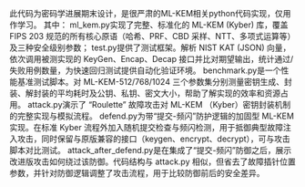 此代码为密码学进展期末设计，是很严肃的ML-KEM相关python代码实现，仅用作学习。
其中：
ml_kem.py实现了完整、标准化的 ML-KEM (Kyber) 库，覆盖 FIPS 203 规范的所有核心原语（哈希、PRF、CBD 采样、NTT、多项式运算等）及三种安全级别参数；
test.py提供了测试框架。解析 NIST KAT (JSON) 向量，依次调用被测实现的 KeyGen、Encap、Decap 接口并比对期望输出，统计通过/失败用例数量，为快速回归测试提供自动化验证环境。
benchmark.py是一个性能基准测试脚本。对 ML-KEM-512/768/1024 三个参数集分别测量密钥生成、封装、解封装的平均耗时及公钥、私钥、密文大小，帮助了解实现的效率和资源占用。
attack.py演示了 “Roulette” 故障攻击对 ML-KEM （Kyber）密钥封装机制的完整实现与模拟流程。
defend.py为带“提交-频闪”防护逻辑的加固型 ML-KEM 实现。在标准 Kyber 流程外加入随机提交检查与频闪检测，用于抵御典型故障注入攻击，同时保留与原版兼容的接口（keygen、encrypt、decrypt），可与攻击脚本对比测试。
attack_after_defend.py是在集成了“提交-频闪”防御之后，展示改进版攻击如何绕过该防御。代码结构与 attack.py 相似，但省去了故障插针位置参数，并针对防御逻辑调整了攻击流程，用于比较防御前后的安全差异。
